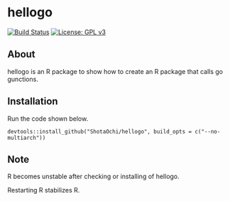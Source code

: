 # hellogo

[![Build Status](https://travis-ci.org/ShotaOchi/hellogo.svg?branch=master)](https://travis-ci.org/ShotaOchi/hellogo)
[![License: GPL v3](https://img.shields.io/badge/License-GPL%20v3-blue.svg)](https://www.gnu.org/licenses/gpl-3.0)

## About
hellogo is an R package to show how to create an R package that calls go gunctions.

## Installation
Run the code shown below.
```
devtools::install_github("ShotaOchi/hellogo", build_opts = c("--no-multiarch"))
```

## Note
R becomes unstable after checking or installing of hellogo.

Restarting R stabilizes R.